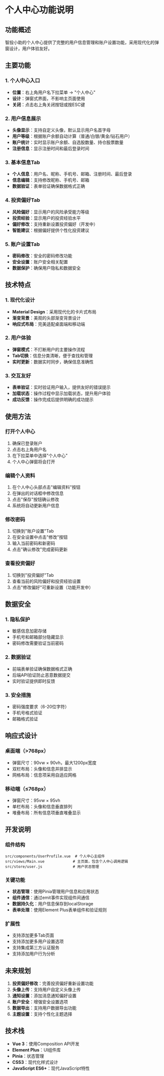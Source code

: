 # 个人中心功能说明

## 功能概述

智投小助的个人中心提供了完整的用户信息管理和账户设置功能，采用现代化的弹窗设计，用户体验友好。

## 主要功能

### 1. 个人中心入口

- **位置**：右上角用户名下拉菜单 → "个人中心"
- **设计**：弹窗式界面，不影响主页面使用
- **关闭**：点击右上角关闭按钮或按ESC键

### 2. 用户信息展示

- **头像显示**：支持自定义头像，默认显示用户名首字母
- **用户等级**：根据账户余额自动计算（普通/白银/黄金/钻石用户）
- **账户统计**：实时显示账户余额、自选股数量、持仓股票数量
- **注册信息**：显示注册时间和最后登录时间

### 3. 基本信息Tab

- **个人信息**：用户名、昵称、手机号、邮箱、注册时间、最后登录
- **信息编辑**：支持修改昵称、手机号、邮箱
- **数据验证**：表单验证确保数据格式正确

### 4. 投资偏好Tab

- **风险偏好**：显示用户的风险承受能力等级
- **投资经验**：显示用户的投资经验水平
- **偏好修改**：支持重新设置投资偏好（开发中）
- **智能建议**：根据偏好提供个性化投资建议

### 5. 账户设置Tab

- **密码修改**：安全的密码修改功能
- **安全设置**：账户安全相关配置
- **数据保护**：确保用户隐私和数据安全

## 技术特点

### 1. 现代化设计

- **Material Design**：采用现代化的卡片式布局
- **渐变背景**：美观的头部渐变背景设计
- **响应式布局**：完美适配桌面端和移动端

### 2. 用户体验

- **弹窗模式**：不打断用户的主要操作流程
- **Tab切换**：信息分类清晰，便于查找和管理
- **实时更新**：数据实时同步，确保信息准确性

### 3. 交互友好

- **表单验证**：实时验证用户输入，提供友好的错误提示
- **加载状态**：操作过程中显示加载状态，提升用户体验
- **成功反馈**：操作完成后提供明确的成功提示

## 使用方法

### 打开个人中心

1. 确保已登录账户
2. 点击右上角用户名
3. 在下拉菜单中选择"个人中心"
4. 个人中心弹窗将会打开

### 编辑个人资料

1. 在个人中心头部点击"编辑资料"按钮
2. 在弹出的对话框中修改信息
3. 点击"保存"按钮确认修改
4. 系统将自动更新用户信息

### 修改密码

1. 切换到"账户设置"Tab
2. 在安全设置中点击"修改"按钮
3. 输入当前密码和新密码
4. 点击"确认修改"完成密码更新

### 查看投资偏好

1. 切换到"投资偏好"Tab
2. 查看当前的风险偏好和投资经验设置
3. 点击"修改偏好"可重新设置（功能开发中）

## 数据安全

### 1. 隐私保护

- 敏感信息加密存储
- 手机号和邮箱部分隐藏显示
- 密码修改需要验证当前密码

### 2. 数据验证

- 前端表单验证确保数据格式正确
- 后端API验证防止恶意数据提交
- 实时验证提供即时反馈

### 3. 安全措施

- 密码强度要求（6-20位字符）
- 手机号格式验证
- 邮箱格式验证

## 响应式设计

### 桌面端（>768px）

- 弹窗尺寸：90vw × 90vh，最大1200px宽度
- 双栏布局：头像和信息并排显示
- 网格布局：信息项采用自适应网格

### 移动端（≤768px）

- 弹窗尺寸：95vw × 95vh
- 单栏布局：头像和信息垂直排列
- 堆叠布局：所有信息项垂直堆叠显示

## 开发说明

### 组件结构

```
src/components/UserProfile.vue  # 个人中心主组件
src/views/Main.vue             # 主页面，包含个人中心调用逻辑
src/store/user.js              # 用户状态管理
```

### 关键功能

- **状态管理**：使用Pinia管理用户信息和应用状态
- **组件通信**：通过emit事件实现组件间通信
- **数据持久化**：用户信息保存到localStorage
- **表单处理**：使用Element Plus表单组件和验证规则

### 扩展性

- 支持添加更多Tab页面
- 支持添加更多用户设置选项
- 支持集成第三方认证服务
- 支持添加用户行为分析

## 未来规划

1. **投资偏好修改**：完善投资偏好重新设置功能
2. **头像上传**：支持用户自定义头像上传
3. **通知设置**：添加消息通知偏好设置
4. **账户安全**：增强安全设置选项
5. **数据导出**：支持用户数据导出功能
6. **主题设置**：支持个性化主题选择

## 技术栈

- **Vue 3**：使用Composition API开发
- **Element Plus**：UI组件库
- **Pinia**：状态管理
- **CSS3**：现代化样式设计
- **JavaScript ES6+**：现代JavaScript特性
